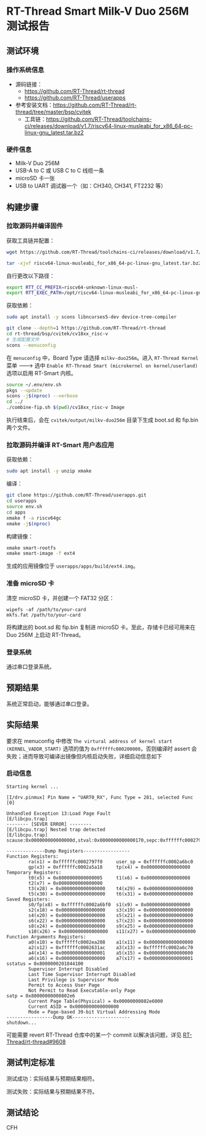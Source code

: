 # RT-Thread Smart Milk-V Duo 256M 测试报告

## 测试环境

### 操作系统信息

- 源码链接：
  - https://github.com/RT-Thread/rt-thread
  - https://github.com/RT-Thread/userapps
- 参考安装文档：https://github.com/RT-Thread/rt-thread/tree/master/bsp/cvitek
   - 工具链：https://github.com/RT-Thread/toolchains-ci/releases/download/v1.7/riscv64-linux-musleabi_for_x86_64-pc-linux-gnu_latest.tar.bz2

### 硬件信息

- Milk-V Duo 256M
- USB-A to C 或 USB C to C 线缆一条
- microSD 卡一张
- USB to UART 调试器一个（如：CH340, CH341, FT2232 等）

## 构建步骤

### 拉取源码并编译固件

获取工具链并配置：
```bash
wget https://github.com/RT-Thread/toolchains-ci/releases/download/v1.7/riscv64-linux-musleabi_for_x86_64-pc-linux-gnu_latest.tar.bz2

tar -xjvf riscv64-linux-musleabi_for_x86_64-pc-linux-gnu_latest.tar.bz2
```

自行更改以下路径：
```bash
export RTT_CC_PREFIX=riscv64-unknown-linux-musl-
export RTT_EXEC_PATH=/opt/riscv64-linux-musleabi_for_x86_64-pc-linux-gnu/bin
```

获取依赖：
```bash
sudo apt install -y scons libncurses5-dev device-tree-compiler
```

```bash
git clone --depth=1 https://github.com/RT-Thread/rt-thread
cd rt-thread/bsp/cvitek/cv18xx_risc-v
# 生成配置文件
scons --menuconfig
```

在 `menuconfig` 中，Board Type 请选择 `milkv-duo256m`。进入 `RT-Thread Kernel` 菜单 ---> 选中 `Enable RT-Thread Smart (microkernel on kernel/userland)` 选项以启用 RT-Smart 内核。


```bash
source ~/.env/env.sh
pkgs --update
scons -j$(nproc) --verbose
cd ../
./combine-fip.sh $(pwd)/cv18xx_risc-v Image
```

执行结束后，会在 `cvitek/output/milkv-duo256m` 目录下生成 boot.sd 和 fip.bin 两个文件。

### 拉取源码并编译 RT-Smart 用户态应用

获取依赖：
```bash
sudo apt install -y unzip xmake
```

编译：
```bash
git clone https://github.com/RT-Thread/userapps.git
cd userapps
source env.sh
cd apps
xmake f -a riscv64gc
xmake -j$(nproc)
```

构建镜像：
```bash
xmake smart-rootfs
xmake smart-image -f ext4 
```
生成的应用镜像位于 `userapps/apps/build/ext4.img`。

### 准备 microSD 卡

清空 microSD 卡，并创建一个 FAT32 分区：
```shell
wipefs -af /path/to/your-card
mkfs.fat /path/to/your-card
```
将构建出的 boot.sd 和 fip.bin 复制进 microSD 卡。至此，存储卡已经可用来在 Duo 256M 上启动 RT-Thread。

### 登录系统

通过串口登录系统。

## 预期结果

系统正常启动，能够通过串口登录。

## 实际结果

要求在 menuconfig 中修改 `The virtural address of kernel start (KERNEL_VADDR_START)` 选项的值为 `0xffffffc000200000`，否则编译时 assert 会失败；进而导致可编译出镜像但内核启动失败，详细启动信息如下

### 启动信息

```log
Starting kernel ...

[I/drv.pinmux] Pin Name = "UART0_RX", Func Type = 281, selected Func [0]

Unhandled Exception 13:Load Page Fault
[E/libcpu.trap] 
-------- [SEVER ERROR] --------
[E/libcpu.trap] Nested trap detected
[E/libcpu.trap] scause:0x000000000000000d,stval:0x0000000000000170,sepc:0xffffffc0002797f8

--------------Dump Registers-----------------
Function Registers:                                                                   
        ra(x1) = 0xffffffc0002797f0     user_sp = 0xffffffc0002a6bc0                  
        gp(x3) = 0xffffffc0002a5a18     tp(x4) = 0x0000000000000000                   
Temporary Registers:                                                                  
        t0(x5) = 0x8000000000000005     t1(x6) = 0x0000000000000008                   
        t2(x7) = 0x0000000000000000
        t3(x28) = 0x0000000000000000    t4(x29) = 0x0000000000000000
        t5(x30) = 0x0000000000000000    t6(x31) = 0x0000000000000000
Saved Registers:
        s0/fp(x8) = 0xffffffc0002a6bf0  s1(x9) = 0x0000000000000000
        s2(x18) = 0x0000000000000000    s3(x19) = 0x0000000000000000
        s4(x20) = 0x0000000000000000    s5(x21) = 0x0000000000000000
        s6(x22) = 0x0000000000000000    s7(x23) = 0x0000000000000000
        s8(x24) = 0x0000000000000000    s9(x25) = 0x0000000000000000
        s10(x26) = 0x0000000000000000   s11(x27) = 0x0000000000000000
Function Arguments Registers:
        a0(x10) = 0xffffffc0002ea208    a1(x11) = 0x0000000000000000
        a2(x12) = 0xffffffc0002631ac    a3(x13) = 0xffffffc0002a6c70
        a4(x14) = 0x0000000000000001    a5(x15) = 0x0000000000000000
        a6(x16) = 0x0000000000000000    a7(x17) = 0x0000000000000001
sstatus = 0x8000000201844100
        Supervisor Interrupt Disabled
        Last Time Supervisor Interrupt Disabled
        Last Privilege is Supervisor Mode
        Permit to Access User Page
        Not Permit to Read Executable-only Page
satp = 0x80000000000802e6
        Current Page Table(Physical) = 0x00000000802e6000
        Current ASID = 0x0000000000000000
        Mode = Page-based 39-bit Virtual Addressing Mode
-----------------Dump OK---------------------
shutdown...
```

可能需要 revert RT-Thread 仓库中的某一个 commit 以解决该问题，详见 [RT-Thread/rt-thread#9608](https://github.com/RT-Thread/rt-thread/issues/9608)

## 测试判定标准

测试成功：实际结果与预期结果相符。

测试失败：实际结果与预期结果不符。

## 测试结论

CFH